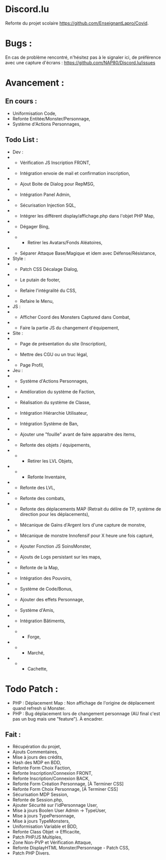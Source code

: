 # Discord.lu
Refonte du projet scolaire https://github.com/EnseignantLapro/Covid.

# Bugs :
En cas de problème rencontré, n'hésitez pas à le signaler ici, de préférence avec une capture d'écrans : https://github.com/NAP80/Discord.lu/issues

# Avancement :

## En cours :
- Uniformisation Code,
- Refonte Entitée/Monster/Personnage,
- Système d'Actions Personnages,

## Todo List :
- Dev :
- - Vérification JS Inscription FRONT,
- - Intégration envoie de mail et confirmation inscription,
- - Ajout Boite de Dialog pour RepMSG,
- - Intégration Panel Admin,
- - Sécurisation Injection SQL,
- - Intégrer les différent display/affichage.php dans l'objet PHP Map,
- - Dégager Bing,
- - - Retirer les Avatars/Fonds Aléatoires,
- - Séparer Attaque Base/Magique et idem avec Défense/Résistance,
- Style :
- - Patch CSS Décalage Dialog,
- - Le putain de footer,
- - Refaire l'intégralité du CSS,
- - Refaire le Menu,
- JS :
- - Afficher Coord des Monsters Captured dans Combat,
- - Faire la partie JS du changement d'équipement,
- Site :
- - Page de présentation du site (Inscription),
- - Mettre des CGU ou un truc légal,
- - Page Profil,
- Jeu :
- - Système d'Actions Personnages,
- - Amélioration du système de Faction,
- - Réalisation du système de Classe,
- - Intégration Hiérarchie Utilisateur,
- - Intégration Système de Ban,
- - Ajouter une "fouille" avant de faire apparaitre des items,
- - Refonte des objets / équipements,
- - - Retirer les LVL Objets,
- - - Refonte Inventaire,
- - Refonte des LVL,
- - Refonte des combats,
- - Refonte des déplacements MAP (Retrait du délire de TP, système de direction pour les déplacements),
- - Mécanique de Gains d'Argent lors d'une capture de monstre,
- - Mécanique de monstre Innofensif pour X heure une fois capturé,
- - Ajouter Fonction JS SoinsMonster,
- - Ajouts de Logs persistant sur les maps,
- - Refonte de la Map,
- - Intégration des Pouvoirs,
- - Système de Code/Bonus,
- - Ajouter des effets Personnage,
- - Système d'Amis,
- - Intégration Bâtiments,
- - - Forge,
- - - Marché,
- - - Cachette,

# Todo Patch :
- PHP : Déplacement Map : Non affichage de l'origine de déplacement quand refresh si Monster.
- PHP : Bug déplacement lors de changement personnage (AU final c'est pas un bug mais une "feature"). À encadrer.

## Fait :
- Récupération du projet,
- Ajouts Commentaires,
- Mise à jours des crédits,
- Hash des MDP en BDD,
- Refonte Form Choix Faction,
- Refonte Inscription/Connexion FRONT,
- Refonte Inscription/Connexion BACK,
- Refonte Form Création Personnage, [À Terminer CSS]
- Refonte Form Choix Personnage, [À Terminer CSS]
- Sécurisation MDP Session,
- Refonte de Session.php,
- Ajouter Sécurité sur l'idPersonnage User,
- Mise à jours Boolen User Admin -> TypeUser,
- Mise à jours TypePersonnage,
- Mise à jours TypeMonsters,
- Uniformisation Variable et BDD,
- Refonte Class Objet -> Efficacite,
- Patch PHP/JS Multiples,
- Zone Non-PVP et Vérification Attaque,
- Refonte DisplayHTML Monster/Personnage - Patch CSS,
- Patch PHP Divers.
